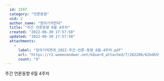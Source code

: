 ```yaml
---
  id: 1597
  category: "언론동향"
  uid: 2
  author_name: "정의기억연대"
  title: "주간 언론동향 6월 4주차"
  created: "2022-06-30 17:57:58"
  updated: "2022-06-30 17:57:58"
  attachments: 
    - 
      label: "정의기억연대_2022-주간-언론-동향_6월-4주차.pdf"
      url: "https://r2.womenandwar.net/kboard_attached/7/202206/62bd659654b348604279.pdf"
      count: "9"
---
```

주간 언론동향 6월 4주차